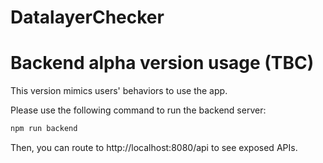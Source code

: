 # DatalayerChecker

# Backend alpha version usage (TBC)

This version mimics users' behaviors to use the app.

Please use the following command to run the backend server:

```bash
npm run backend
```

Then, you can route to http://localhost:8080/api to see exposed APIs.
